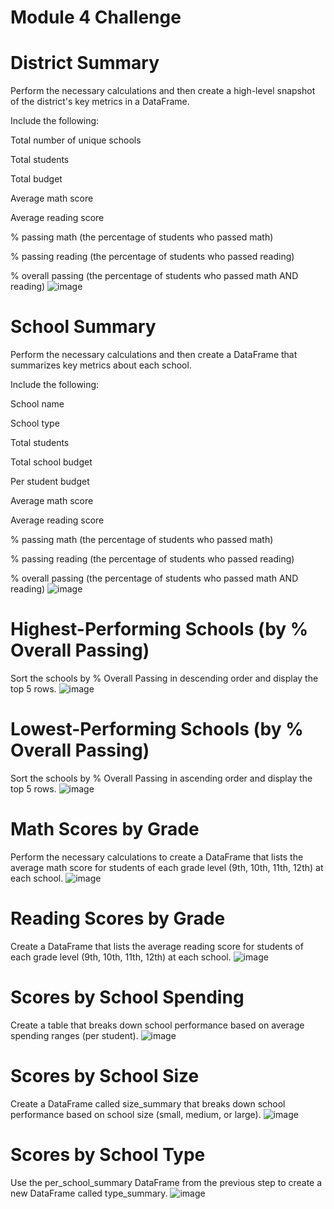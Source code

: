 # Module 4 Challenge

# District Summary
Perform the necessary calculations and then create a high-level snapshot of the district's key metrics in a DataFrame.

Include the following:

  Total number of unique schools

  Total students

  Total budget

  Average math score

  Average reading score

  % passing math (the percentage of students who passed math)

  % passing reading (the percentage of students who passed reading)

  % overall passing (the percentage of students who passed math AND reading)
  ![image](https://github.com/seanrubin/pandas-challenge/assets/31460184/e68bdea8-81d8-4a76-ac0e-afd5b405e041)


# School Summary
Perform the necessary calculations and then create a DataFrame that summarizes key metrics about each school.

Include the following:

  School name

  School type

  Total students

  Total school budget

  Per student budget

  Average math score

  Average reading score

  % passing math (the percentage of students who passed math)

  % passing reading (the percentage of students who passed reading)

  % overall passing (the percentage of students who passed math AND reading)
  ![image](https://github.com/seanrubin/pandas-challenge/assets/31460184/46e9ff1c-6785-4f2f-b3b7-0d25419d9640)


# Highest-Performing Schools (by % Overall Passing)
Sort the schools by % Overall Passing in descending order and display the top 5 rows.
![image](https://github.com/seanrubin/pandas-challenge/assets/31460184/17e6e489-40ec-4328-bd43-3dd3975c1348)


# Lowest-Performing Schools (by % Overall Passing)
Sort the schools by % Overall Passing in ascending order and display the top 5 rows.
![image](https://github.com/seanrubin/pandas-challenge/assets/31460184/55bdf430-f589-495f-a7fd-dcdbc9353d31)


# Math Scores by Grade
Perform the necessary calculations to create a DataFrame that lists the average math score for students of each grade level (9th, 10th, 11th, 12th) at each school.
![image](https://github.com/seanrubin/pandas-challenge/assets/31460184/aea91531-6af5-4f05-a9b3-bd27b8d27f86)

# Reading Scores by Grade
Create a DataFrame that lists the average reading score for students of each grade level (9th, 10th, 11th, 12th) at each school.
![image](https://github.com/seanrubin/pandas-challenge/assets/31460184/6c5e3033-b5a7-4c28-86ca-998a289bedec)

# Scores by School Spending
Create a table that breaks down school performance based on average spending ranges (per student).
![image](https://github.com/seanrubin/pandas-challenge/assets/31460184/9ef820d4-981b-41df-9faa-05284f9affbf)

# Scores by School Size
Create a DataFrame called size_summary that breaks down school performance based on school size (small, medium, or large).
![image](https://github.com/seanrubin/pandas-challenge/assets/31460184/ba57858f-b15b-40cf-b531-7a581ef42a53)

# Scores by School Type
Use the per_school_summary DataFrame from the previous step to create a new DataFrame called type_summary.
![image](https://github.com/seanrubin/pandas-challenge/assets/31460184/49ff30ad-5079-45b2-8e0a-8527e95e36ec)
